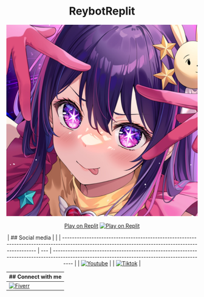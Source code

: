<div align="center">

# ReybotReplit

![Reybot](/groupPict.jpeg)

[Play on Replit](https://www.replit.com/@bayumahadika)
[![Play on Replit](https://img.shields.io/badge/Play%20on-Replit-blueviolet?logo=replit)](https://www.replit.com/@bayumahadika/ReybotReplit)

| ## Social media                                                                                                                                   |     |
| ------------------------------------------------------------------------------------------------------------------------------------------------- | --- | --------------------------------------------------------------------------------------------------------------------------------------------- |
| [![Youtube](https://img.shields.io/badge/YouTube-FF0000?style=for-the-badge&logo=youtube&logoColor=white)](https://www.youtube.com/@bayumahadika) |     | [![Tiktok](https://img.shields.io/badge/TikTok-000000?style=for-the-badge&logo=tiktok&logoColor=white)](https://www.tiktok.com/@bayumahadika) |

| ## Connect with me                                                                                                                          |
| ------------------------------------------------------------------------------------------------------------------------------------------- |
| [![Fiverr](https://img.shields.io/badge/fiverr-1DBF73?style=for-the-badge&logo=fiverr&logoColor=white)](https://www.fiver.com/bayumahadika) |

</div>
